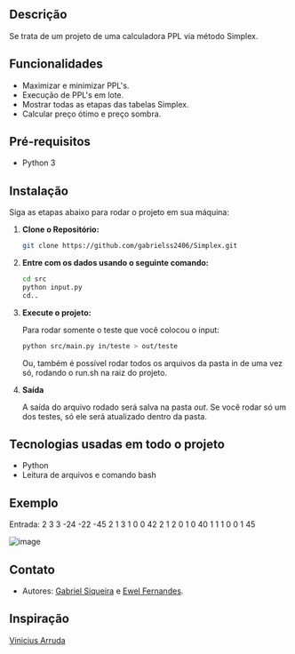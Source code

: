 ## Descrição

Se trata de um projeto de uma calculadora PPL via método Simplex.

## Funcionalidades

- Maximizar e minimizar PPL's.
- Execução de PPL's em lote.
- Mostrar todas as etapas das tabelas Simplex.
- Calcular preço ótimo e preço sombra.

## Pré-requisitos

- Python 3

## Instalação

Siga as etapas abaixo para rodar o projeto em sua máquina:

1. **Clone o Repositório:**

   ```bash
   git clone https://github.com/gabrielss2406/Simplex.git

2. **Entre com os dados usando o seguinte comando:**

   ```bash
   cd src
   python input.py
   cd..
   
3. **Execute o projeto:**

   Para rodar somente o teste que você colocou o input:
   ```bash
   python src/main.py in/teste > out/teste
   ```
   Ou, também é possível rodar todos os arquivos da pasta in de uma vez só, rodando o run.sh na raiz do projeto.

4. **Saída**

   A saída do arquivo rodado será salva na pasta *out*.
   Se você rodar só um dos testes, só ele será atualizado dentro da pasta.

## Tecnologias usadas em todo o projeto

- Python
- Leitura de arquivos e comando bash

## Exemplo
Entrada: 2 3 3 -24 -22 -45 2 1 3 1 0 0 42 2 1 2 0 1 0 40 1 1 1 0 0 1 45

![image](https://github.com/gabrielss2406/Simplex/assets/80500901/0deeb1ce-7dd7-4ae6-8a74-8f0b6f4aa756)
   

## Contato

- Autores: [Gabriel Siqueira](https://github.com/gabrielss2406) e [Ewel Fernandes](https://github.com/Ewel10).

## Inspiração

   [Vinicius Arruda](https://github.com/viniciusarruda/simplex/tree/master)

